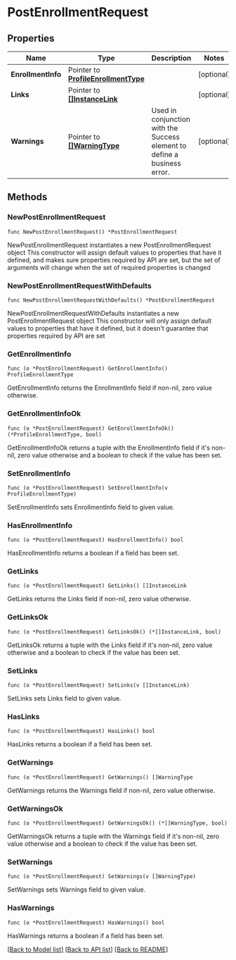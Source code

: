 # PostEnrollmentRequest

## Properties

Name | Type | Description | Notes
------------ | ------------- | ------------- | -------------
**EnrollmentInfo** | Pointer to [**ProfileEnrollmentType**](ProfileEnrollmentType.md) |  | [optional] 
**Links** | Pointer to [**[]InstanceLink**](InstanceLink.md) |  | [optional] 
**Warnings** | Pointer to [**[]WarningType**](WarningType.md) | Used in conjunction with the Success element to define a business error. | [optional] 

## Methods

### NewPostEnrollmentRequest

`func NewPostEnrollmentRequest() *PostEnrollmentRequest`

NewPostEnrollmentRequest instantiates a new PostEnrollmentRequest object
This constructor will assign default values to properties that have it defined,
and makes sure properties required by API are set, but the set of arguments
will change when the set of required properties is changed

### NewPostEnrollmentRequestWithDefaults

`func NewPostEnrollmentRequestWithDefaults() *PostEnrollmentRequest`

NewPostEnrollmentRequestWithDefaults instantiates a new PostEnrollmentRequest object
This constructor will only assign default values to properties that have it defined,
but it doesn't guarantee that properties required by API are set

### GetEnrollmentInfo

`func (o *PostEnrollmentRequest) GetEnrollmentInfo() ProfileEnrollmentType`

GetEnrollmentInfo returns the EnrollmentInfo field if non-nil, zero value otherwise.

### GetEnrollmentInfoOk

`func (o *PostEnrollmentRequest) GetEnrollmentInfoOk() (*ProfileEnrollmentType, bool)`

GetEnrollmentInfoOk returns a tuple with the EnrollmentInfo field if it's non-nil, zero value otherwise
and a boolean to check if the value has been set.

### SetEnrollmentInfo

`func (o *PostEnrollmentRequest) SetEnrollmentInfo(v ProfileEnrollmentType)`

SetEnrollmentInfo sets EnrollmentInfo field to given value.

### HasEnrollmentInfo

`func (o *PostEnrollmentRequest) HasEnrollmentInfo() bool`

HasEnrollmentInfo returns a boolean if a field has been set.

### GetLinks

`func (o *PostEnrollmentRequest) GetLinks() []InstanceLink`

GetLinks returns the Links field if non-nil, zero value otherwise.

### GetLinksOk

`func (o *PostEnrollmentRequest) GetLinksOk() (*[]InstanceLink, bool)`

GetLinksOk returns a tuple with the Links field if it's non-nil, zero value otherwise
and a boolean to check if the value has been set.

### SetLinks

`func (o *PostEnrollmentRequest) SetLinks(v []InstanceLink)`

SetLinks sets Links field to given value.

### HasLinks

`func (o *PostEnrollmentRequest) HasLinks() bool`

HasLinks returns a boolean if a field has been set.

### GetWarnings

`func (o *PostEnrollmentRequest) GetWarnings() []WarningType`

GetWarnings returns the Warnings field if non-nil, zero value otherwise.

### GetWarningsOk

`func (o *PostEnrollmentRequest) GetWarningsOk() (*[]WarningType, bool)`

GetWarningsOk returns a tuple with the Warnings field if it's non-nil, zero value otherwise
and a boolean to check if the value has been set.

### SetWarnings

`func (o *PostEnrollmentRequest) SetWarnings(v []WarningType)`

SetWarnings sets Warnings field to given value.

### HasWarnings

`func (o *PostEnrollmentRequest) HasWarnings() bool`

HasWarnings returns a boolean if a field has been set.


[[Back to Model list]](../README.md#documentation-for-models) [[Back to API list]](../README.md#documentation-for-api-endpoints) [[Back to README]](../README.md)


